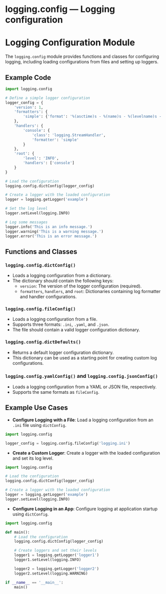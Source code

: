 # logging.config — Logging configuration

**Logging Configuration Module**
=====================================

The `logging.config` module provides functions and classes for configuring logging, including loading configurations from files and setting up loggers.

**Example Code**
---------------

```python
import logging.config

# Define a simple logger configuration
logger_config = {
    'version': 1,
    'formatters': {
        'simple': {'format': '%(asctime)s - %(name)s - %(levelname)s - %(message)s'},
    },
    'handlers': {
        'console': {
            'class': 'logging.StreamHandler',
            'formatter': 'simple'
        }
    },
    'root': {
        'level': 'INFO',
        'handlers': ['console']
    }
}

# Load the configuration
logging.config.dictConfig(logger_config)

# Create a logger with the loaded configuration
logger = logging.getLogger('example')

# Set the log level
logger.setLevel(logging.INFO)

# Log some messages
logger.info('This is an info message.')
logger.warning('This is a warning message.')
logger.error('This is an error message.')
```

**Functions and Classes**
---------------------------

### `logging.config.dictConfig()`

*   Loads a logging configuration from a dictionary.
*   The dictionary should contain the following keys:
    *   `version`: The version of the logger configuration (required).
    *   `formatters`, `handlers`, and `root`: Dictionaries containing log formatter and handler configurations.

### `logging.config.fileConfig()`

*   Loads a logging configuration from a file.
*   Supports three formats: `.ini`, `.yaml`, and `.json`.
*   The file should contain a valid logger configuration dictionary.

### `logging.config.dictDefaults()`

*   Returns a default logger configuration dictionary.
*   This dictionary can be used as a starting point for creating custom log configurations.

### `logging.config.yamlConfig()` and `logging.config.jsonConfig()`

*   Loads a logging configuration from a YAML or JSON file, respectively.
*   Supports the same formats as `fileConfig`.

**Example Use Cases**
--------------------

*   **Configure Logging with a File**: Load a logging configuration from an `.ini` file using `dictConfig`.
```python
import logging.config

logger_config = logging.config.fileConfig('logging.ini')
```
*   **Create a Custom Logger**: Create a logger with the loaded configuration and set its log level.
```python
import logging.config

# Load the configuration
logging.config.dictConfig(logger_config)

# Create a logger with the loaded configuration
logger = logging.getLogger('example')
logger.setLevel(logging.INFO)
```
*   **Configure Logging in an App**: Configure logging at application startup using `dictConfig`.
```python
import logging.config

def main():
    # Load the configuration
    logging.config.dictConfig(logger_config)

    # Create loggers and set their levels
    logger1 = logging.getLogger('logger1')
    logger1.setLevel(logging.INFO)

    logger2 = logging.getLogger('logger2')
    logger2.setLevel(logging.WARNING)

if __name__ == '__main__':
    main()
```
